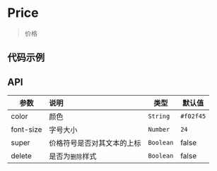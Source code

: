 # Price

> 价格

## 代码示例

<test></test>

<script>
  import test from '@/pages/demo/Price.vue';

  export default {
    components: {
      test
    }
  }
</script>

## API

| 参数 | 说明 | 类型 | 默认值 |
| ----|:-----| ---- | ---- |
| color | 颜色 | `String` | `#f02f45` |
| font-size | 字号大小 | `Number` | `24` |
| super | 价格符号是否对其文本的上标  | `Boolean` | false |
| delete | 是否为`删除`样式  | `Boolean` | false |
